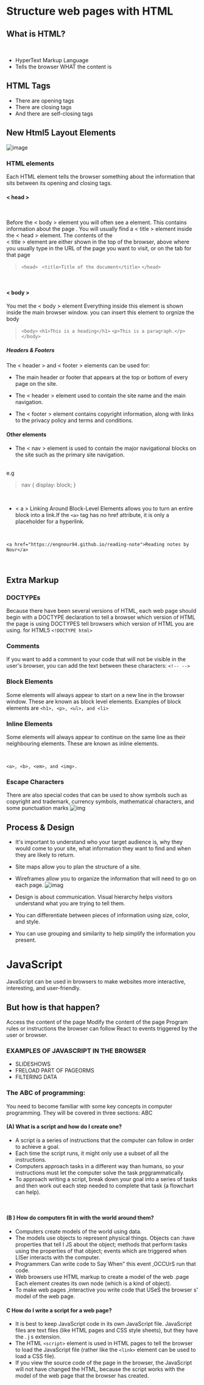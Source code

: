 #  Structure web pages with HTML

## What is HTML?
<br>

* HyperText Markup Language
* Tells the browser WHAT the content is
## HTML Tags
* There are opening tags
* There are closing tags
* And there are self-closing tags


## New Html5 Layout Elements
![image](sss.png)

### HTML elements
 Each HTML element tells the browser something about the information that sits between its opening and closing tags.

#### < head >

<br>

Before the < body > element you will often see a <head> element. This contains information
about the page . You will usually find a < title >
element inside the < head > element. The contents of the <br> < title > element are either shown in the top of the browser, above where you usually type in the URL of the page you want to visit, or
on the tab for that page
<br>
>`<head>`
 >` <title>Title of the document</title>`
> `</head>`
<br>

#### < body >
You met the < body > element Everything inside this element is shown inside the main browser window. you can insert this element to orgnize the body
> `<body>`
  `<h1>This is a heading</h1>`
  `<p>This is a paragraph.</p>`
>`</body>`


##### Headers & Footers

The < header > and < footer > elements can be used for:
* The main header or footer that appears at the top or bottom of every page on the
site.

* The < header > element used to contain the site
name and the main navigation.
* The < footer > element contains copyright information, along with links to the privacy policy and terms and conditions.

#### Other elements
* The < nav > element is used to contain the major navigational blocks on the site such as the
primary site navigation.

<br>
e.g

>nav {
 > display: block;
>}

<br>

*  < a > Linking Around Block-Level Elements allows you to turn an entire block into a link.If the `<a>` tag has no href attribute, it is only a placeholder for a hyperlink.

<br>

`<a href="https://engnour94.github.io/reading-note">Reading notes by Nour</a>`

<br>

## Extra Markup

### DOCTYPEs
Because there have been several versions of HTML, each web page should begin with a DOCTYPE declaration to tell a browser which version of HTML the page is using
DOCTYPES tell browsers which version of HTML you
are using.
for HTML5
`<!DOCTYPE html>`
### Comments
If you want to add a comment to your code that will not be visible in the user's browser, you
can add the text between these characters:
`<!-- -->`
### Block Elements

Some elements will always appear to start on a new line in the browser window. These are known as block level elements. 
Examples of block elements are
`<h1>, <p>, <ul>, and <li>`
<br>


### Inline Elements

Some elements will always appear to continue on the same line as their neighbouring elements. These are known as inline elements.

<br>

`<a>, <b>, <em>, and <img>.` 

### Escape Characters
There are also special codes that can be used to show symbols such as copyright and trademark, currency symbols, mathematical characters, and
some punctuation marks
![img](111.png)
<br>
## Process & Design

* It's important to understand who your target audience is, why they would come to your site, what information they want to find and when they are likely to return.
* Site maps allow you to plan the structure of a site.
* Wireframes allow you to organize the information that will need to go on each page. ![imag](11.png)

* Design is about communication. Visual hierarchy helps visitors understand what you are trying to tell them.
* You can differentiate between pieces of information using size, color, and style.
* You can use grouping and similarity to help simplify the information you present.


# JavaScript
 JavaScript can be used in browsers to make websites more interactive, interesting, and user-friendly.
## But how is that happen?
Access the content of the page Modify the content of the page Program rules or instructions the browser can follow React to events triggered by the user or browser.

### EXAMPLES OF JAVASCRIPT IN THE BROWSER
* SLIDESHOWS
* FRELOAD PART OF PAGEORMS
* FILTERING DATA

### The ABC of programming:

You need to become familiar with some key concepts in computer programming. They will be covered in three sections: ABC

#### (**A**) What is a script and how do I create one?
* A script is a series of instructions that the computer can follow in order to achieve a goal.
* Each time the script runs, it might only use a subset of all the instructions.
* Computers approach tasks in a different way than
humans, so your instructions must let the computer
solve the task prggrammatically.
* To approach writing a script, break down your goal into
a series of tasks and then work out each step needed
to complete that task (a flowchart can help).  
<br>

#### (**B** ) How do computers fit in with the world around them? 
* Computers create models of the world using data. 
* The models use objects to represent physical things. 
Objects can :have properties that tell l JS about 
the object; methods that perform tasks using the 
properties of that object; events which are triggered 
when LISer interacts with the computer. 
* Programmers Can write code to Say When" this event 
,OCCUrS run that code. 
* Web browsers use HTML markup to create a model 
of the web .page Each element creates its own node 
(which is a kind of object). 
* To make web pages ,interactive you write code that 
USeS the browser s' model of the web page. 
#### **C** How do I write a script for a web page?
* It is best to keep JavaScript code in its own JavaScript file. JavaScript files are text files (like HTML pages and CSS style sheets), but they have the . j s extension.
* The HTML `<script>` element is used in HTML pages
to tell the browser to load the JavaScript file (rather like the `<link>` element can be used to load a CSS file).
* If you view the source code of the page in the browser, the JavaScript will not have changed the HTML,
because the script works with the model of the web
page that the browser has created. 










